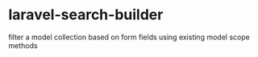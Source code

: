 # laravel-search-builder
filter a model collection based on form fields using existing model scope methods
